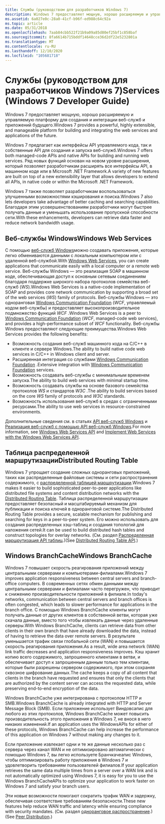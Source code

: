 ```yaml
---
title: Службы (руководством для разработчиков Windows 7)
description: Windows 7 предоставляет мощную, хорошо расширяемую и управляемую платформу для создания и интеграции веб-служб и приложений будущего. Windows 7 предлагает как интерфейсы API управляемого кода, так и собственные API для создания и запуска веб-служб.
ms.assetid: 6a027e0c-28a0-41cf-b96f-ed988c64c92a
ms.topic: article
ms.date: 05/31/2018
ms.openlocfilehash: 7aab84cbb522f21b9a09a85d80ef25bf1c858baf
ms.sourcegitcommit: 8fa6614b715bddf14648cce36d2df22e5232801a
ms.translationtype: MT
ms.contentlocale: ru-RU
ms.lasthandoff: 12/10/2020
ms.locfileid: "105681718"
---
```

# <a name="services-windows-7-developer-guide"></a><span data-ttu-id="a8eb0-103">Службы (руководством для разработчиков Windows 7)</span><span class="sxs-lookup"><span data-stu-id="a8eb0-103">Services (Windows 7 Developer Guide)</span></span>

<span data-ttu-id="a8eb0-104">Windows 7 предоставляет мощную, хорошо расширяемую и управляемую платформу для создания и интеграции веб-служб и приложений будущего.</span><span class="sxs-lookup"><span data-stu-id="a8eb0-104">Windows 7 provides a powerful, highly extensible, and manageable platform for building and integrating the web services and applications of the future.</span></span>

<span data-ttu-id="a8eb0-105">Windows 7 предлагает как интерфейсы API управляемого кода, так и собственные API для создания и запуска веб-служб.</span><span class="sxs-lookup"><span data-stu-id="a8eb0-105">Windows 7 offers both managed-code APIs and native APIs for building and running web services.</span></span> <span data-ttu-id="a8eb0-106">Ряд новых функций основан на новом уровне расширения, который позволяет разработчикам расширять все интерфейсы API, в машинном коде или в Microsoft .NET Framework.</span><span class="sxs-lookup"><span data-stu-id="a8eb0-106">A variety of new features are built on top of a new extensibility layer that allows developers to extend all APIs, in native code or within the Microsoft .NET Framework.</span></span>

<span data-ttu-id="a8eb0-107">Windows 7 также позволяет разработчикам воспользоваться улучшенными возможностями кэширования и поиска.</span><span class="sxs-lookup"><span data-stu-id="a8eb0-107">Windows 7 also lets developers take advantage of better caching and searching capabilities.</span></span> <span data-ttu-id="a8eb0-108">Благодаря этим усовершенствованиям разработчики могут быстрее получать данные и уменьшать использование пропускной способности сети.</span><span class="sxs-lookup"><span data-stu-id="a8eb0-108">With these enhancements, developers can retrieve data faster and reduce network bandwidth usage.</span></span>

## <a name="windows-web-services"></a><span data-ttu-id="a8eb0-109">Веб-службы Windows</span><span class="sxs-lookup"><span data-stu-id="a8eb0-109">Windows Web Services</span></span>

<span data-ttu-id="a8eb0-110">С помощью [веб-служб Windows](/windows/desktop/wsw/portal)можно создавать приложения, которые легко обмениваются данными с локальным компьютером или с удаленной веб-службой.</span><span class="sxs-lookup"><span data-stu-id="a8eb0-110">With [Windows Web Services](/windows/desktop/wsw/portal), you can create applications that communicate easily with a local computer or a remote web service.</span></span> <span data-ttu-id="a8eb0-111">Веб-службы Windows — это реализация SOAP в машинном коде, обеспечивающая доступ к основным сетевым соединениям благодаря поддержке широкого набора протоколов семейства веб-служб (*WS*).</span><span class="sxs-lookup"><span data-stu-id="a8eb0-111">Windows Web Services is a native-code implementation of SOAP and provides core network communication by supporting a broad set of the web services (*WS*) family of protocols.</span></span> <span data-ttu-id="a8eb0-112">Веб-службы Windows — это одноранговая [Windows Communication Foundation](/previous-versions/windows/desktop/cc907054(v=vs.85)) (*WCF*, управляемый кодом веб-службы) и предоставляет высокопроизводительное подмножество функций *WCF* .</span><span class="sxs-lookup"><span data-stu-id="a8eb0-112">Windows Web Services is a peer to [Windows Communication Foundation](/previous-versions/windows/desktop/cc907054(v=vs.85)) (*WCF*, managed-code web services), and provides a high-performance subset of *WCF* functionality.</span></span> <span data-ttu-id="a8eb0-113">Веб-службы Windows предоставляют следующие преимущества.</span><span class="sxs-lookup"><span data-stu-id="a8eb0-113">Windows Web Services provides the following benefits:</span></span>

-   <span data-ttu-id="a8eb0-114">Возможность создания веб-служб машинного кода на C/C++ в клиенте и сервере Windows.</span><span class="sxs-lookup"><span data-stu-id="a8eb0-114">The ability to build native code web services in C/C++ in Windows client and server.</span></span>
-   <span data-ttu-id="a8eb0-115">Расширенная интеграция со службами [Windows Communication Foundation](/previous-versions/windows/desktop/cc907054(v=vs.85)) .</span><span class="sxs-lookup"><span data-stu-id="a8eb0-115">Extensive integration with [Windows Communication Foundation](/previous-versions/windows/desktop/cc907054(v=vs.85)) services.</span></span>
-   <span data-ttu-id="a8eb0-116">Возможность создавать веб-службы с минимальным временем запуска.</span><span class="sxs-lookup"><span data-stu-id="a8eb0-116">The ability to build web services with minimal startup time.</span></span>
-   <span data-ttu-id="a8eb0-117">Возможность создавать службы на основе базового семейства протоколов *WS* и стандартов *W3C* .</span><span class="sxs-lookup"><span data-stu-id="a8eb0-117">The ability to build services based on the core *WS* family of protocols and *W3C* standards.</span></span>
-   <span data-ttu-id="a8eb0-118">Возможность использования веб-служб в средах с ограниченными ресурсами.</span><span class="sxs-lookup"><span data-stu-id="a8eb0-118">The ability to use web services in resource-constrained environments.</span></span>

<span data-ttu-id="a8eb0-119">Дополнительные сведения см. в статьях [API веб-служб Windows](../wsw/portal.md) и [Реализация веб-служб с помощью API веб-служб Windows](https://github.com/microsoft/Windows-classic-samples/tree/master/Samples/Win7Samples/web/WWSAPI).</span><span class="sxs-lookup"><span data-stu-id="a8eb0-119">For more information, see [Windows Web Services API](../wsw/portal.md) and [Implement Web Services with the Windows Web Services API](https://github.com/microsoft/Windows-classic-samples/tree/master/Samples/Win7Samples/web/WWSAPI).</span></span>

## <a name="distributed-routing-table"></a><span data-ttu-id="a8eb0-120">Таблица распределенной маршрутизации</span><span class="sxs-lookup"><span data-stu-id="a8eb0-120">Distributed Routing Table</span></span>

<span data-ttu-id="a8eb0-121">Windows 7 упрощает создание сложных одноранговых приложений, таких как распределенные файловые системы и сети распространения содержимого, с [распределенной таблицей маршрутизации](/windows/desktop/P2PSdk/distributed-routing-table-api-reference).</span><span class="sxs-lookup"><span data-stu-id="a8eb0-121">Windows 7 makes it easier to build sophisticated peer-to-peer applications like distributed file systems and content distribution networks with the [Distributed Routing Table](/windows/desktop/P2PSdk/distributed-routing-table-api-reference).</span></span> <span data-ttu-id="a8eb0-122">Таблица распределенной маршрутизации предоставляет безопасный и масштабируемый механизм для публикации и поиска ключей в одноранговой системе.</span><span class="sxs-lookup"><span data-stu-id="a8eb0-122">The Distributed Routing Table provides a secure, scalable mechanism for publishing and searching for keys in a peer-to-peer system.</span></span> <span data-ttu-id="a8eb0-123">Его можно использовать для создания распределенных хэш-таблиц и создания топологий для наложения сетей.</span><span class="sxs-lookup"><span data-stu-id="a8eb0-123">It can be used to build distributed hash tables and construct topologies for overlay networks.</span></span> <span data-ttu-id="a8eb0-124">(См. раздел [Распределенная маршрутизация API таблиц](../p2psdk/distributed-routing-table-api.md).)</span><span class="sxs-lookup"><span data-stu-id="a8eb0-124">(See [Distributed Routing Table API](../p2psdk/distributed-routing-table-api.md).)</span></span>

## <a name="windows-branchcache"></a><span data-ttu-id="a8eb0-125">**Windows BranchCache**</span><span class="sxs-lookup"><span data-stu-id="a8eb0-125">**Windows BranchCache**</span></span>

<span data-ttu-id="a8eb0-126">Windows 7 повышает скорость реагирования приложений между центральными серверами и компьютерами-филиалами.</span><span class="sxs-lookup"><span data-stu-id="a8eb0-126">Windows 7 improves application responsiveness between central servers and branch-office computers.</span></span> <span data-ttu-id="a8eb0-127">В современных сетях обмен данными между центральными серверами и филиалами часто перегружен, что приводит к снижению производительности приложений в филиале.</span><span class="sxs-lookup"><span data-stu-id="a8eb0-127">In today's networks, communication between central servers and branch offices is often congested, which leads to slower performance for applications in the branch office.</span></span> <span data-ttu-id="a8eb0-128">С помощью Windows BranchCache клиенты могут получать данные от других клиентов в собственной ветви, которая уже скачала данные, вместо того чтобы извлекать данные через удаленные серверы.</span><span class="sxs-lookup"><span data-stu-id="a8eb0-128">With Windows BranchCache, clients can retrieve data from other clients in their own branch that have already downloaded the data, instead of having to retrieve the data over remote servers.</span></span> <span data-ttu-id="a8eb0-129">В результате уменьшается трафик связи глобальной сети (WAN) и повышается скорость реагирования приложения.</span><span class="sxs-lookup"><span data-stu-id="a8eb0-129">As a result, wide area network (WAN) link traffic decreases and application responsiveness improves.</span></span> <span data-ttu-id="a8eb0-130">Кэш хранит копию всего содержимого, запрошенного клиентами в ветви, и обеспечивает доступ к запрошенным данным только тем клиентам, которые были разрешены сервером содержимого, при этом сохраняя сквозное шифрование данных.</span><span class="sxs-lookup"><span data-stu-id="a8eb0-130">The cache keeps a copy of all content that clients in the branch have requested and ensures that only the clients that are authorized by the content server can access the requested data, while preserving end-to-end encryption of the data.</span></span>

<span data-ttu-id="a8eb0-131">Windows BranchCache уже интегрирована с протоколом HTTP и SMB.</span><span class="sxs-lookup"><span data-stu-id="a8eb0-131">Windows BranchCache is already integrated with HTTP and Server Message Block (SMB).</span></span> <span data-ttu-id="a8eb0-132">Если приложение использует Виндовсапис для любого из этих протоколов, Windows BranchCache может повысить производительность этого приложения в Windows 7, не внося в него никаких изменений.</span><span class="sxs-lookup"><span data-stu-id="a8eb0-132">If an application uses the WindowsAPIs for either of these protocols, Windows BranchCache can help increase the performance of this application on Windows 7 without making any changes to it.</span></span>

<span data-ttu-id="a8eb0-133">Если приложение извлекает одни и те же данные несколько раз с сервера через канал WAN и не оптимизировано автоматически с помощью Windows 7, вы легко используете Бранчкачеапис Windows, чтобы оптимизировать работу приложения в Windows 7 и удовлетворить требованиям пользователей филиалов.</span><span class="sxs-lookup"><span data-stu-id="a8eb0-133">If your application retrieves the same data multiple times from a server over a WAN link and is not automatically optimized using Windows 7, it is easy for you to use the Windows BranchCacheAPIs to optimize your application to work faster on Windows 7 and satisfy your branch users.</span></span>

<span data-ttu-id="a8eb0-134">Эти новые возможности помогают сократить трафик WAN и задержку, обеспечивая соответствие требованиям безопасности.</span><span class="sxs-lookup"><span data-stu-id="a8eb0-134">These new features help reduce WAN traffic and latency while ensuring compliance with security mandates.</span></span> <span data-ttu-id="a8eb0-135">(См. раздел [одноранговое распространение](../p2psdk/peer-distribution.md).)</span><span class="sxs-lookup"><span data-stu-id="a8eb0-135">(See [Peer Distribution](../p2psdk/peer-distribution.md).)</span></span>

 

 

